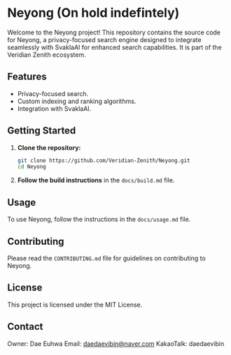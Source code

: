 # Neyong (On hold indefintely)

Welcome to the Neyong project! This repository contains the source code for Neyong, a privacy-focused search engine designed to integrate seamlessly with SvaklaAI for enhanced search capabilities. It is part of the Veridian Zenith ecosystem.

## Features

* Privacy-focused search.
* Custom indexing and ranking algorithms.
* Integration with SvaklaAI.

## Getting Started

1. **Clone the repository:**
   ```sh
   git clone https://github.com/Veridian-Zenith/Neyong.git
   cd Neyong
   ```

2. **Follow the build instructions** in the `docs/build.md` file.

## Usage

To use Neyong, follow the instructions in the `docs/usage.md` file.

## Contributing

Please read the `CONTRIBUTING.md` file for guidelines on contributing to Neyong.

## License

This project is licensed under the MIT License.

## Contact

Owner: Dae Euhwa
Email: daedaevibin@naver.com
KakaoTalk: daedaevibin

